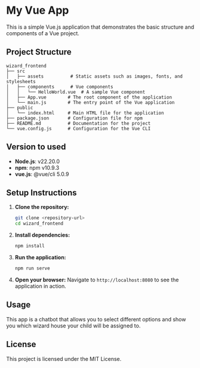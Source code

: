# My Vue App

This is a simple Vue.js application that demonstrates the basic structure and components of a Vue project.

## Project Structure

```
wizard_frontend
├── src
│   ├── assets          # Static assets such as images, fonts, and stylesheets
│   ├── components      # Vue components
│   │   └── HelloWorld.vue  # A sample Vue component
│   ├── App.vue        # The root component of the application
│   └── main.js        # The entry point of the Vue application
├── public
│   └── index.html     # Main HTML file for the application
├── package.json       # Configuration file for npm
├── README.md          # Documentation for the project
└── vue.config.js      # Configuration for the Vue CLI
```

## Version to used
- **Node.js**: v22.20.0
- **npm**: npm v10.9.3
- **vue.js**: @vue/cli 5.0.9

## Setup Instructions

1. **Clone the repository:**
   ```bash
   git clone <repository-url>
   cd wizard_frontend
   ```

2. **Install dependencies:**
   ```bash
   npm install
   ```

3. **Run the application:**
   ```bash
   npm run serve
   ```

4. **Open your browser:**
   Navigate to `http://localhost:8080` to see the application in action.

## Usage

This app is a chatbot that allows you to select different options and show you which wizard house your child will be assigned to.

## License

This project is licensed under the MIT License.